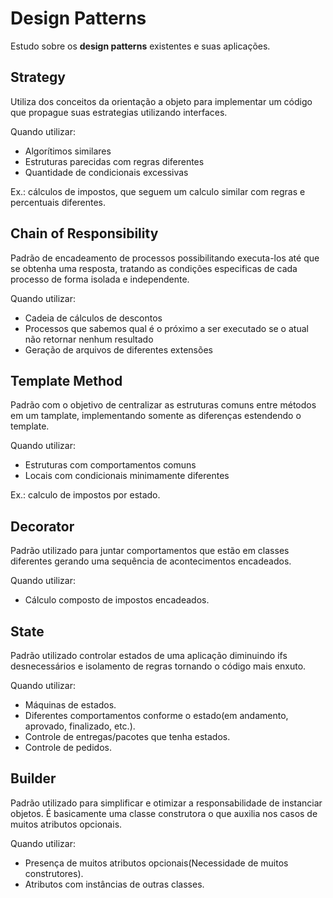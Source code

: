 # Design Patterns

Estudo sobre os **design patterns** existentes e suas aplicações.

## Strategy

Utiliza dos conceitos da orientação a objeto para implementar um código que propague suas estrategias utilizando interfaces.

Quando utilizar:
- Algorítimos similares
- Estruturas parecidas com regras diferentes
- Quantidade de condicionais excessivas

Ex.: cálculos de impostos, que seguem um calculo similar com regras e percentuais diferentes.

## Chain of Responsibility  
  
Padrão de encadeamento de processos possibilitando executa-los até que se obtenha uma resposta, tratando as condições especificas de cada processo de forma isolada e independente.

Quando utilizar:
- Cadeia de cálculos de descontos
- Processos que sabemos qual é o próximo a ser executado se o atual não retornar nenhum resultado
- Geração de arquivos de diferentes extensões

## Template Method

Padrão com o objetivo de centralizar as estruturas comuns entre métodos em um tamplate, implementando somente as diferenças estendendo o template.

Quando utilizar:
- Estruturas com comportamentos comuns
- Locais com condicionais minimamente diferentes

Ex.: calculo de impostos por estado.

## Decorator

Padrão utilizado para juntar comportamentos que estão em classes diferentes gerando uma sequência de acontecimentos encadeados.

Quando utilizar:
- Cálculo composto de impostos encadeados.

## State

Padrão utilizado controlar estados de uma aplicação diminuindo ifs desnecessários e isolamento de regras tornando o código mais enxuto.

Quando utilizar:
- Máquinas de estados.
- Diferentes comportamentos conforme o estado(em andamento, aprovado, finalizado, etc.).
- Controle de entregas/pacotes que tenha estados.
- Controle de pedidos.

## Builder

Padrão utilizado para simplificar e otimizar a responsabilidade de instanciar objetos. É basicamente uma classe construtora o que auxilia nos casos de muitos atributos opcionais. 

Quando utilizar:
- Presença de muitos atributos opcionais(Necessidade de muitos construtores).
- Atributos com instâncias de outras classes.